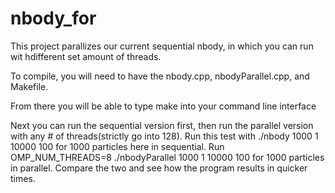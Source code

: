 # nbody_for

This project parallizes our current sequential nbody, in which you can run wit hdifferent set amount of threads.

To compile, you will need to have the nbody.cpp, nbodyParallel.cpp, and Makefile. 

From there you will be able to type make into your command line interface

Next you can run the sequential version first, then run the parallel version with any # of threads(strictly go into 128). 
Run this test with ./nbody 1000 1 10000 100 for 1000 particles here in sequential.
Run OMP_NUM_THREADS=8 ./nbodyParallel 1000 1 10000 100 for 1000 particles in parallel.
Compare the two and see how the program results in quicker times.
